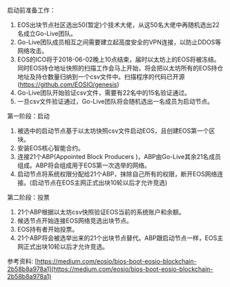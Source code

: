 启动前准备工作：

1. EOS出块节点社区选出50(暂定)个技术大佬，从这50名大佬中再随机选出22名成立Go-Live团队。
2. Go-Live团队成员相互之间需要建立起高度安全的VPN连接，以防止DDOS等网络攻击。
3. EOS的ICO将于2018-06-02晚上10点结束，届时以太坊上的EOS将被冻结。同时EOS持仓地址快照的扫描工作会马上开始，将会把以太坊所有的EOS持仓地址及持仓数量归纳到一个csv文件中。扫描程序的代码已开源(https://github.com/EOSIO/genesis)
4. Go-Live团队开始验证csv文件，需要有22名中的15名验证通过。
5. 一旦csv文件验证通过，Go-Live团队将会随机选出一名成员为启动节点。

第一阶段：启动

1. 被选中的启动节点基于以太坊快照csv文件启动EOS，且创建EOS第一个区块。
2. 安装EOS核心智能合约。
3. 连接21个ABP(Appointed Block Producers )，ABP由Go-Live其余21名成员组成。ABP将会组成用于EOS第一次选举的网络。
4. 启动节点将系统权限分配给21个ABP，抹除自己所有的权限，断开EOS网络连接。(启动节点在EOS主网正式出块10轮以后才允许竞选)

第二阶段：投票

1. 21个ABP根据以太坊csv快照验证EOS当前的系统账户和余额。
2. 候选节点开始连接EOS网络竞选出块节点。
3. EOS持有者开始投票。
4. 21个ABP将会被选举出来的21个出块节点替代。ABP跟启动节点一样，EOS主网正式出块10轮以后才允许竞选。

参考资料: [https://medium.com/eosio/bios-boot-eosio-blockchain-2b58b8a978a1](https://medium.com/eosio/bios-boot-eosio-blockchain-2b58b8a978a1)
